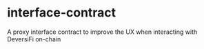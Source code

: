 # interface-contract
A proxy interface contract to improve the UX when interacting with DeversiFi on-chain
